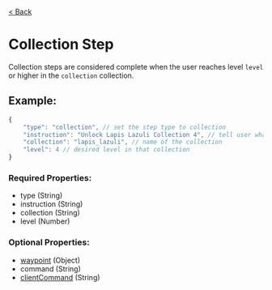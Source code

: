 [< Back](https://github.com/LilFroggy/BingoHelper-Guide-Creation-Process/blob/master/README.md#step-types)
# Collection Step
Collection steps are considered complete when the user reaches level ``level`` or higher in the ``collection`` collection.

## Example:
```js
{
    "type": "collection", // set the step type to collection
    "instruction": "Unlock Lapis Lazuli Collection 4", // tell user what to do
    "collection": "lapis_lazuli", // name of the collection
    "level": 4 // desired level in that collection
}
```
### Required Properties:
- type (String)
- instruction (String)
- collection (String)
- level (Number)

### Optional Properties:
- [waypoint](https://github.com/LilFroggy/BingoHelper-Guide-Creation-Process/blob/master/globalStepProperties/waypoint.md#waypoint-step-property) (Object)
- command (String)
- [clientCommand](https://github.com/LilFroggy/BingoHelper-Guide-Creation-Process/blob/master/globalStepProperties/clientCommand.md#clientcommand-step-property) (String)
